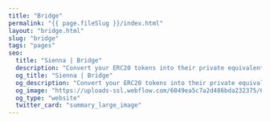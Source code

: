 ```yaml
---
title: "Bridge"
permalink: "{{ page.fileSlug }}/index.html"
layout: "bridge.html"
slug: "bridge"
tags: "pages"
seo:
  title: "Sienna | Bridge"
  description: "Convert your ERC20 tokens into their private equivalent"
  og_title: "Sienna | Bridge"
  og_description: "Convert your ERC20 tokens into their private equivalent"
  og_image: "https://uploads-ssl.webflow.com/6049ea5c7a2d486bda232375/60a77be1dbf7c429d5001b6e_Open%20Graph%20Image%20Frontpage%202.0.jpg"
  og_type: "website"
  twitter_card: "summary_large_image"
---
```



